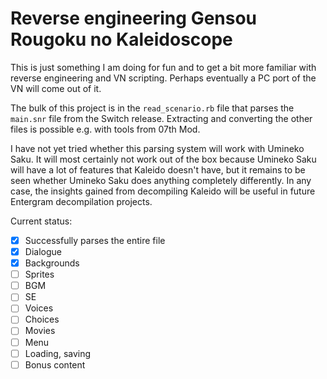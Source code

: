 # Reverse engineering Gensou Rougoku no Kaleidoscope

This is just something I am doing for fun and to get a bit more familiar with reverse engineering and VN scripting. Perhaps eventually a PC port of the VN will come out of it.

The bulk of this project is in the `read_scenario.rb` file that parses the `main.snr` file from the Switch release. Extracting and converting the other files is possible e.g. with tools from 07th Mod.

I have not yet tried whether this parsing system will work with Umineko Saku. It will most certainly not work out of the box because Umineko Saku will have a lot of features that Kaleido doesn't have, but it remains to be seen whether Umineko Saku does anything completely differently. In any case, the insights gained from decompiling Kaleido will be useful in future Entergram decompilation projects.

Current status:

 - [x] Successfully parses the entire file
 - [x] Dialogue
 - [x] Backgrounds
 - [ ] Sprites
 - [ ] BGM
 - [ ] SE
 - [ ] Voices
 - [ ] Choices
 - [ ] Movies
 - [ ] Menu
 - [ ] Loading, saving
 - [ ] Bonus content
